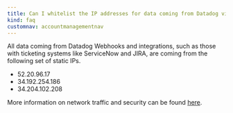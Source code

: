 ```yaml
---
title: Can I whitelist the IP addresses for data coming from Datadog via Webhook and integrations?
kind: faq
customnav: accountmanagementnav
---
```


All data coming from Datadog Webhooks and integrations, such as those with ticketing systems like ServiceNow and JIRA, are coming from the following set of static IPs.
 
* 52.20.96.17
* 34.192.254.186
* 34.204.102.208

More information on network traffic and security can be found [here](/agent/proxy).